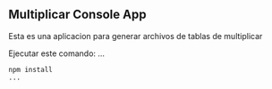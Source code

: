 ## Multiplicar Console App

Esta es una aplicacion para generar archivos de tablas de multiplicar

Ejecutar este comando:
    ...
    
    npm install
    ...